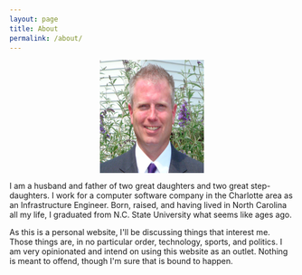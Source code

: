 ```yaml
---
layout: page
title: About
permalink: /about/
---
```


<p align="center"> 
  <img src="/images/Me_Twitter2.png" align="center" height="200" width="184">
</p>

I am a husband and father of two great daughters and two great step-daughters. I work for a computer software company in the Charlotte area as an Infrastructure Engineer. Born, raised, and having lived in North Carolina all my life, I graduated from N.C. State University what seems like ages ago.

As this is a personal website, I'll be discussing things that interest me. Those things are, in no particular order, technology, sports, and politics. I am very opinionated and intend on using this website as an outlet. Nothing is meant to offend, though I'm sure that is bound to happen.
